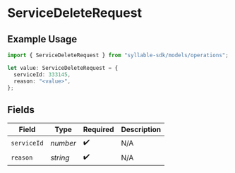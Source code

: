 # ServiceDeleteRequest

## Example Usage

```typescript
import { ServiceDeleteRequest } from "syllable-sdk/models/operations";

let value: ServiceDeleteRequest = {
  serviceId: 333145,
  reason: "<value>",
};
```

## Fields

| Field              | Type               | Required           | Description        |
| ------------------ | ------------------ | ------------------ | ------------------ |
| `serviceId`        | *number*           | :heavy_check_mark: | N/A                |
| `reason`           | *string*           | :heavy_check_mark: | N/A                |